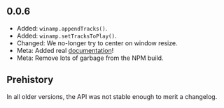 ## 0.0.6

* Added: `winamp.appendTracks()`.
* Added: `winamp.setTracksToPlay()`.
* Changed: We no-longer try to center on window resize.
* Meta: Added real [documentation](./docs/usage.md)!
* Meta: Remove lots of garbage from the NPM build.

## Prehistory

In all older versions, the API was not stable enough to merit a changelog.
